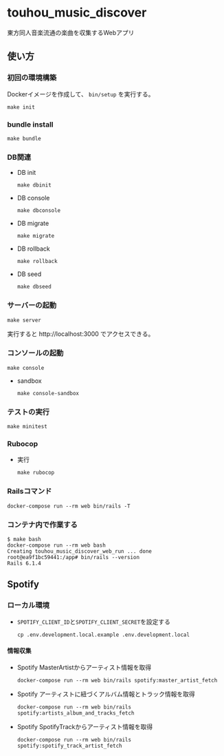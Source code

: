 # touhou_music_discover
東方同人音楽流通の楽曲を収集するWebアプリ

## 使い方

### 初回の環境構築

Dockerイメージを作成して、 `bin/setup` を実行する。

```shell
make init
```

### bundle install

```shell
make bundle
```

### DB関連

- DB init
  ```shell
  make dbinit
  ```

- DB console
  ```shell
  make dbconsole
  ```

- DB migrate
  ```shell
  make migrate
  ```

- DB rollback
  ```shell
  make rollback
  ```

- DB seed
  ```shell
  make dbseed
  ```

### サーバーの起動

```shell
make server
```

実行すると http://localhost:3000 でアクセスできる。

### コンソールの起動

```shell
make console
```

- sandbox
  ```shell
  make console-sandbox
  ```

### テストの実行

````shell
make minitest
````

### Rubocop

- 実行
    ```shell
    make rubocop
    ```

### Railsコマンド

```shell
docker-compose run --rm web bin/rails -T
```

### コンテナ内で作業する

```shell
$ make bash
docker-compose run --rm web bash
Creating touhou_music_discover_web_run ... done
root@ea9f1bc59441:/app# bin/rails --version
Rails 6.1.4
```

## Spotify

### ローカル環境

- `SPOTIFY_CLIENT_ID`と`SPOTIFY_CLIENT_SECRET`を設定する
    ```shell
    cp .env.development.local.example .env.development.local
    ```

#### 情報収集

- Spotify MasterArtistからアーティスト情報を取得
    ```shell
    docker-compose run --rm web bin/rails spotify:master_artist_fetch
    ```

- Spotify アーティストに紐づくアルバム情報とトラック情報を取得
    ```shell
    docker-compose run --rm web bin/rails spotify:artists_album_and_tracks_fetch
    ```

- Spotify SpotifyTrackからアーティスト情報を取得
    ```shell
    docker-compose run --rm web bin/rails spotify:spotify_track_artist_fetch
    ```

